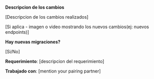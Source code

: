 **Descripcion de los cambios**

[Descripcion de los cambios realizados]

[Si aplica - imagen o video mostrando los nuevos cambios(ej: nuevos endpoints)]

**Hay nuevas migraciones?**

[Si/No]

**Requerimiento**: [descripcion del requerimiento]

**Trabajado con**: [mention your pairing partner]
